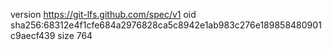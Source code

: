 version https://git-lfs.github.com/spec/v1
oid sha256:68312e4f1cfe684a2976828ca5c8942e1ab983c276e189858480901c9aecf439
size 764
